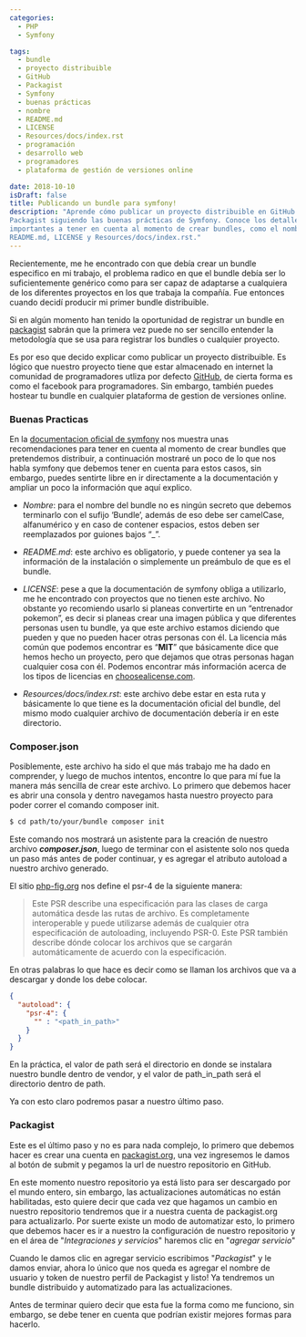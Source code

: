 ```yaml
---
categories:
  - PHP
  - Symfony

tags:
  - bundle
  - proyecto distribuible
  - GitHub
  - Packagist
  - Symfony
  - buenas prácticas
  - nombre
  - README.md
  - LICENSE
  - Resources/docs/index.rst
  - programación
  - desarrollo web
  - programadores
  - plataforma de gestión de versiones online

date: 2018-10-10
isDraft: false
title: Publicando un bundle para symfony!
description: "Aprende cómo publicar un proyecto distribuible en GitHub y
Packagist siguiendo las buenas prácticas de Symfony. Conoce los detalles
importantes a tener en cuenta al momento de crear bundles, como el nombre,
README.md, LICENSE y Resources/docs/index.rst."
---
```


Recientemente, me he encontrado con que debía crear un bundle especifico en mi
trabajo, el problema radico en que el bundle debía ser lo suficientemente
genérico como para ser capaz de adaptarse a cualquiera de los diferentes
proyectos en los que trabaja la compañía. Fue entonces cuando decidí producir mi
primer bundle distribuible.

Si en algún momento han tenido la oportunidad de registrar un bundle
en [packagist](https://packagist.org/) sabrán que la primera vez puede no ser
sencillo entender la metodología que se usa para registrar los bundles o
cualquier proyecto.

Es por eso que decido explicar como publicar un proyecto distribuible. Es lógico
que nuestro proyecto tiene que estar almacenado en internet la comunidad de
programadores utliza por defecto [GitHub](https://github.com/), de cierta forma
es como el facebook para programadores. Sin embargo, también puedes hostear tu
bundle en cualquier plataforma de gestion de versiones online.

### Buenas Practicas

En
la [documentacion oficial de symfony](https://symfony.com/doc/current/bundles/best_practices.html)
nos muestra unas recomendaciones para tener en cuenta al momento de crear
bundles que pretendemos distribuir, a continuación mostraré un poco de lo que
nos habla symfony que debemos tener en cuenta para estos casos, sin embargo,
puedes sentirte libre en ir directamente a la documentación y ampliar un poco la
información que aquí explico.

- *Nombre*: para el nombre del bundle no es ningún secreto que debemos
  terminarlo con el sufijo ‘Bundle’, además de eso debe ser camelCase,
  alfanumérico y en caso de contener espacios, estos deben ser reemplazados por
  guiones bajos “_”.

- *README.md*: este archivo es obligatorio, y puede contener ya sea la
  información de la instalación o simplemente un preámbulo de que es el bundle.

- *LICENSE*: pese a que la documentación de symfony obliga a utilizarlo, me he
  encontrado con proyectos que no tienen este archivo. No obstante yo recomiendo
  usarlo si planeas convertirte en un “entrenador pokemon”, es decir si planeas
  crear una imagen pública y que diferentes personas usen tu bundle, ya que este
  archivo estamos diciendo que pueden y que no pueden hacer otras personas con
  él. La licencia más común que podemos encontrar es “**MIT**” que básicamente
  dice que hemos hecho un proyecto, pero que dejamos que otras personas hagan
  cualquier cosa con él. Podemos encontrar más información acerca de los tipos
  de licencias en [choosealicense.com](http://choosealicense.com/).

- *Resources/docs/index.rst*: este archivo debe estar en esta ruta y básicamente
  lo que tiene es la documentación oficial del bundle, del mismo modo cualquier
  archivo de documentación debería ir en este directorio.

### Composer.json

Posiblemente, este archivo ha sido el que más trabajo me ha dado en comprender,
y luego de muchos intentos, encontre lo que para mí fue la manera más sencilla
de crear este archivo. Lo primero que debemos hacer es abrir una consola y
dentro navegamos hasta nuestro proyecto para poder correr el comando composer
init.

```bash
$ cd path/to/your/bundle composer init
```

Este comando nos mostrará un asistente para la creación de nuestro archivo
***composer.json***, luego de terminar con el asistente solo nos queda un paso
más antes de poder continuar, y es agregar el atributo autoload a nuestro
archivo generado.

El sitio [php-fig.org](http://www.php-fig.org/psr/psr-4/) nos define el psr-4 de
la siguiente manera:

> Este PSR describe una especificación para las clases de carga automática desde
> las rutas de archivo. Es completamente interoperable y puede utilizarse además
> de cualquier otra especificación de autoloading, incluyendo PSR-0. Este PSR
> también describe dónde colocar los archivos que se cargarán automáticamente de
> acuerdo con la especificación.

En otras palabras lo que hace es decir como se llaman los archivos que va a
descargar y donde los debe colocar.

```json
{
  "autoload": {
    "psr-4": {
      "" : "<path_in_path>"
    }
  }
}
```

En la práctica, el valor de path será el directorio en donde se instalara
nuestro bundle dentro de vendor, y el valor de path_in_path será el directorio
dentro de path.

Ya con esto claro podremos pasar a nuestro último paso.

### Packagist

Este es el último paso y no es para nada complejo, lo primero que debemos hacer
es crear una cuenta en [packagist.org](https://packagist.org/), una vez
ingresemos le damos al botón de submit y pegamos la url de nuestro repositorio
en GitHub.

En este momento nuestro repositorio ya está listo para ser descargado por el
mundo entero, sin embargo, las actualizaciones automáticas no están habilitadas,
esto quiere decir que cada vez que hagamos un cambio en nuestro repositorio
tendremos que ir a nuestra cuenta de packagist.org para actualizarlo. Por suerte
existe un modo de automatizar esto, lo primero que debemos hacer es ir a nuestro
la configuración de nuestro repositorio y en el área de "*Integraciones y
servicios*" haremos clic en "*agregar servicio*"

Cuando le damos clic en agregar servicio escribimos "*Packagist*" y le damos
enviar, ahora lo único que nos queda es agregar el nombre de usuario y token de
nuestro perfil de Packagist y listo! Ya tendremos un bundle distribuido y
automatizado para las actualizaciones.

Antes de terminar quiero decir que esta fue la forma como me funciono, sin
embargo, se debe tener en cuenta que podrían existir mejores formas para
hacerlo.
